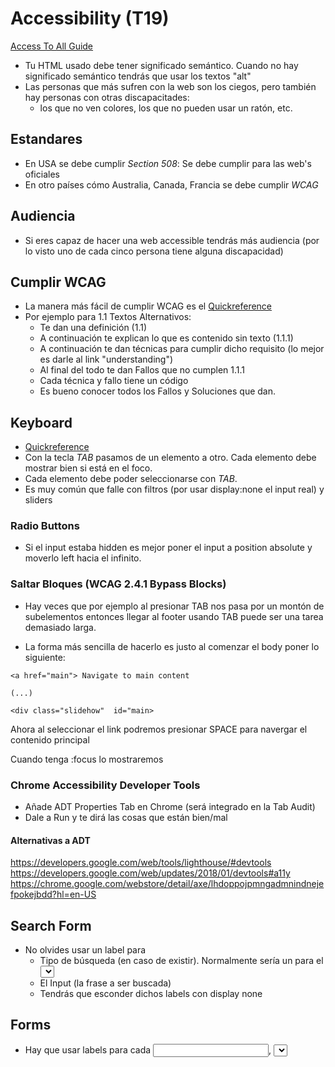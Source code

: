 # Accessibility (T19)

[Access To All Guide](https://www.accessibility-developer-guide.com)

 - Tu HTML usado debe tener significado semántico. Cuando no hay significado semántico tendrás que usar los textos "alt"
 - Las personas que más sufren con la web son los ciegos, pero también hay personas con otras discapacitades:
   - los que no ven colores, los que no pueden usar un ratón, etc.
   
## Estandares

 - En USA se debe cumplir *Section 508*: Se debe cumplir para las web's oficiales
 - En otro países cómo Australia, Canada, Francia se debe cumplir *WCAG*

## Audiencia

 - Si eres capaz de hacer una web accessible tendrás más audiencia (por lo visto uno de cada cinco persona tiene alguna discapacidad)
 
## Cumplir WCAG

 - La manera más fácil de cumplir WCAG es el [Quickreference](https://www.w3.org/WAI/WCAG21/quickref/?versions=2.0)
 - Por ejemplo para 1.1 Textos Alternativos:
   - Te dan una definición (1.1)
   - A continuación te explican lo que es contenido sin texto (1.1.1)
   - A continuación te dan técnicas para cumplir dicho requisito (lo mejor es darle al link "understanding")
   - Al final del todo te dan Fallos que no cumplen 1.1.1
   - Cada técnica y fallo tiene un código
   - Es bueno conocer todos los Fallos y Soluciones que dan.
 
## Keyboard
- [Quickreference](https://www.w3.org/WAI/WCAG21/Understanding/keyboard.html)
- Con la tecla *TAB* pasamos de un elemento a otro. Cada elemento debe mostrar bien si está en el foco.
- Cada elemento debe poder seleccionarse con *TAB*. 
- Es muy común que falle con filtros (por usar display:none el input real) y sliders 

### Radio Buttons

 - Si el input estaba hidden es mejor poner el input a position absolute y moverlo left hacia el infinito.


### Saltar Bloques (WCAG 2.4.1 Bypass Blocks)

 - Hay veces que por ejemplo al presionar TAB nos pasa por un montón de subelementos entonces llegar al footer usando TAB puede ser una tarea demasiado larga.
 
 - La forma más sencilla de hacerlo es justo al comenzar el body poner lo siguiente:
 
```
<a href="main"> Navigate to main content

(...)

<div class="slidehow"  id="main>
```

Ahora al seleccionar el link podremos presionar SPACE para navergar el contenido principal

Cuando tenga :focus lo mostraremos

### Chrome Accessibility Developer Tools

 - Añade ADT Properties Tab en Chrome (será integrado en la Tab Audit)
 - Dale a Run y te dirá las cosas que están bien/mal
 
#### Alternativas a ADT

https://developers.google.com/web/tools/lighthouse/#devtools
https://developers.google.com/web/updates/2018/01/devtools#a11y
https://chrome.google.com/webstore/detail/axe/lhdoppojpmngadmnindnejefpokejbdd?hl=en-US


## Search Form

 - No olvides usar un label para
   - Tipo de búsqueda (en caso de existir). Normalmente sería un <label> para el <select>.
   - El Input (la frase a ser buscada)
   - Tendrás que esconder dichos labels con display none
 
## Forms

 - Hay que usar labels para cada <input>, <select>, <textarea>, etc.
 - Habrá labels que si quieres mostar y otros no.
 - Para esconder labels sería ideal usar SMACS con la propiedad *label.is-hidden*.

## Contraste

 - Ahora cuando nos de el Chrome Tool un error de contraste podemos seleccionar el elemento desde el inspector.
 - Habrá una nueva pestaña con herramientas de accesibilidad.
 - ADT puede darte el contraste más cercano a ser usado
 
## Audits en Firefox

 - La herramienta que se puede usar en firefox es [Ainspector](https://ainspector.github.io/)
 - Tendrás que instalar firefox ETC para hacerlo funcionar.
 - Se puede usar para web's mas institucionales que obligan a usar ARIA
 - Resultados:
   - V
   - MC : Manual Change
    
## ARIA

 - Añade info para Screenreaders
 
 
### ARIA Must Have

https://www.w3.org/TR/aria-in-html/#recommendation-table

 - Hay que definir al menos un <main> con role='main'
 - Hay que definir al menos una navegación con role='navegation'
 - Hay que definir role='banner' al Header
 - Hay que definir el footer cómo role='contentinfo'
 
 - Use Aria Labels for each Aria Role
 
## Language

- You need to define which language is your page

<html lang=en>

## Buttons

 - They need to have a text. We can hide it with overflow hidden and other css tricks
 

## Labels

 - Hay que esconderlos con absolute position y left -999px ya que sino los screen readers no los muestran.
 - Para ellos es bueno definir una nueva clase
 
## Agrupado de Elementos en Formularios
 - Al agrupar elementos en un <form> debemos usar <fieldset> con su <lengend>
 
 
## Widgets

 - Deben usar elementos ARIA
 - Muchas veces para arreglar los problemas tendrás que ponerte en contacto con el desarrollador tercero.


## Herramientas que me molan

Deque Axe Tool: Tool para Firefox, Chrome y Cmd:
https://www.deque.com/axe/
https://chrome.google.com/webstore/detail/axe/lhdoppojpmngadmnindnejefpokejbdd?hl=en-US

Google Lighthouse. Directo desde el Inspector
https://developers.google.com/web/updates/2018/01/devtools#a11y
https://developers.google.com/web/tools/lighthouse/#devtools

Google Lighthouse Original
https://chrome.google.com/webstore/detail/wcag-accessibility-audit/kpfleokokmllclahndmochhenmhncoej

Screen Reader - Solo windows
https://www.nvaccess.org/download/
